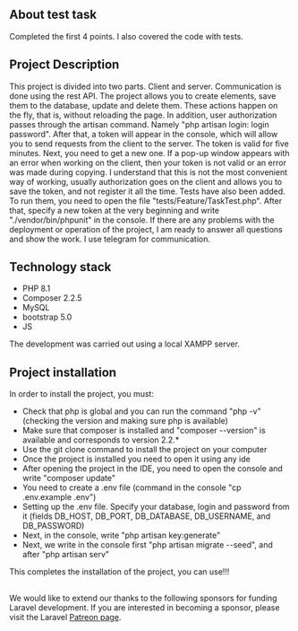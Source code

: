 
## About test task

Completed the first 4 points. I also covered the code with tests.

## Project Description

This project is divided into two parts. Client and server. Communication is done using the rest API. The project allows you to create elements, save them to the database, update and delete them. These actions happen on the fly, that is, without reloading the page. In addition, user authorization passes through the artisan command. Namely "php artisan login: login password". After that, a token will appear in the console, which will allow you to send requests from the client to the server. The token is valid for five minutes. Next, you need to get a new one.
If a pop-up window appears with an error when working on the client, then your token is not valid or an error was made during copying. I understand that this is not the most convenient way of working, usually authorization goes on the client and allows you to save the token, and not register it all the time.
Tests have also been added. To run them, you need to open the file "tests/Feature/TaskTest.php". After that, specify a new token at the very beginning and write "./vendor/bin/phpunit" in the console.
If there are any problems with the deployment or operation of the project, I am ready to answer all questions and show the work. I use telegram for communication.

## Technology stack

- PHP 8.1
- Composer 2.2.5
- MySQL
- bootstrap 5.0
- JS

The development was carried out using a local XAMPP server.

## Project installation

In order to install the project, you must:

- Check that php is global and you can run the command "php -v" (checking the version and making sure php is available)
- Make sure that composer is installed and "composer --version" is available and corresponds to version 2.2.*
- Use the git clone command to install the project on your computer
- Once the project is installed you need to open it using any ide
- After opening the project in the IDE, you need to open the console and write "composer update"
- You need to create a .env file (command in the console "cp .env.example .env")
- Setting up the .env file. Specify your database, login and password from it (fields DB_HOST, DB_PORT, DB_DATABASE, DB_USERNAME, and DB_PASSWORD)
- Next, in the console, write "php artisan key:generate"
- Next, we write in the console first "php artisan migrate --seed", and after "php artisan serv"

This completes the installation of the project, you can use!!!

## 

We would like to extend our thanks to the following sponsors for funding Laravel development. If you are interested in becoming a sponsor, please visit the Laravel [Patreon page](https://patreon.com/taylorotwell).



